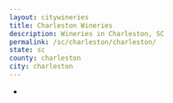 ```yaml
---
layout: citywineries
title: Charleston Wineries
description: Wineries in Charleston, SC
permalink: /sc/charleston/charleston/
state: sc
county: charleston
city: charleston
---
```

-
